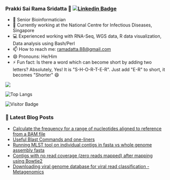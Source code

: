 ### Prakki Sai Rama Sridatta 👋 [![Linkedin Badge](https://img.shields.io/badge/-blue?style=flat-square&logo=Linkedin&logoColor=white&link=https://www.linkedin.com/in/khushbu-patel-b1a196b5/)](https://www.linkedin.com/in/prakki-sai-rama-sridatta-data/)

- 🔭 Senior Bioinformatician
- 🌱 Currently working at the National Centre for Infectious Diseases, Singapore
- 💻 Experienced working with RNA-Seq, WGS data, R data visualization, Data analysis using Bash/Perl
- 📫 How to reach me: ramadatta.88@gmail.com
- 😄 Pronouns: He/Him
- ⚡ Fun fact: Is there a word which can become short by adding two letters? Absolutely, Yes! It is "S-H-O-R-T-E-R". Just add "E-R" to short, it becomes "Shorter" 😄


<a href="https://github.com/anuraghazra/github-readme-stats">
 <img align="center" src="https://github-readme-stats.vercel.app/api?username=ramadatta&show_icons=true&repo=github-readme-stats&theme=buefy&hide=stars" />
</a>

![Top Langs](https://github-readme-stats.vercel.app/api/top-langs/?username=ramadatta&hide=TeX&layout=compact)

![Visitor Badge](https://visitor-badge.laobi.icu/badge?page_id=ramadatta.ramdatta)


### 📕 Latest Blog Posts
<!-- BLOG-POST-LIST:START -->
- [Calculate the frequency for a range of nucleotides aligned to reference from a BAM file](https://asearchforsolutions.blogspot.com/2022/07/calculate-frequency-for-range-of.html)
- [Useful Blast Commands and one-liners](https://asearchforsolutions.blogspot.com/2022/07/useful-blast-commands-and-one-liners.html)
- [Running MLST tool on individual contigs in fasta vs whole genome assembly fasta](https://asearchforsolutions.blogspot.com/2022/07/running-mlst-tool-on-individual-contigs.html)
- [Contigs with no read coverage &lpar;zero reads mapped&rpar; after mapping using Bowtie2](https://asearchforsolutions.blogspot.com/2022/06/contigs-with-no-read-coverage-zero.html)
- [Downloading viral genome database for viral read classification - Metagenomics](https://asearchforsolutions.blogspot.com/2022/06/downloading-viral-genome-database-for.html)
<!-- BLOG-POST-LIST:END -->
